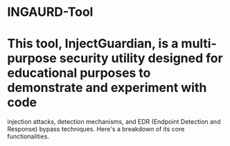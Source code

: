 # INGAURD-Tool
# This tool, InjectGuardian, is a multi-purpose security utility designed for educational purposes to demonstrate and experiment with code 
  injection attacks, detection mechanisms, and EDR (Endpoint Detection and Response) bypass techniques. Here's a breakdown of its core 
  functionalities.
